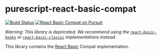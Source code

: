 # purescript-react-basic-compat

[![Build Status](https://github.com/lumihq/purescript-react-basic-compat/actions/workflows/ci.yml/badge.svg)](https://github.com/lumihq/purescript-react-basic-compat/actions/workflows/ci.yml)
<a href="https://pursuit.purescript.org/packages/purescript-react-basic-compat">
  <img src="https://pursuit.purescript.org/packages/purescript-react-basic-compat/badge"
       alt="React Basic Compat on Pursuit">
  </img>
</a>

_Warning: This library is depricated. We recommend using the [`react-basic-hooks`](https://github.com/spicydonuts/purescript-react-basic-hooks) or [`react-basic-classic`](https://github.com/lumihq/purescript-react-basic-classic) implementations instead._

This library contains the [React Basic](https://github.com/lumihq/purescript-react-basic) Compat implementation.
